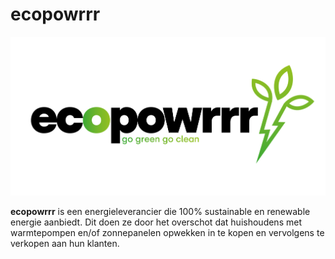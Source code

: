 # ecopowrrr

<img src='./assets/eco-powrrr-logo.png'>

**ecopowrrr** is een energieleverancier die 100% sustainable en renewable energie 
aanbiedt. Dit doen ze door het overschot dat huishoudens met warmtepompen en/of zonnepanelen opwekken in te kopen en vervolgens te verkopen aan hun klanten.